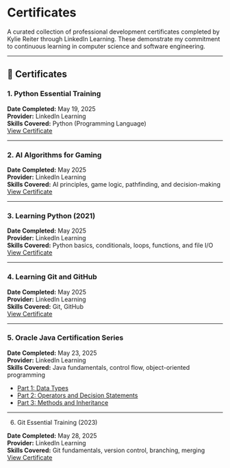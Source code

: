 # Certificates

A curated collection of professional development certificates completed by Kylie Reiter through LinkedIn Learning. These demonstrate my commitment to continuous learning in computer science and software engineering.

---

## 📜 Certificates

### 1. Python Essential Training  
**Date Completed:** May 19, 2025  
**Provider:** LinkedIn Learning  
**Skills Covered:** Python (Programming Language)  
[View Certificate](./Python%20Essential%20Training.png)

---

### 2. AI Algorithms for Gaming  
**Date Completed:** May 2025  
**Provider:** LinkedIn Learning  
**Skills Covered:** AI principles, game logic, pathfinding, and decision-making  
[View Certificate](./AI%20Algorithms%20for%20Gaming.png)

---

### 3. Learning Python (2021)  
**Date Completed:** May 2025  
**Provider:** LinkedIn Learning  
**Skills Covered:** Python basics, conditionals, loops, functions, and file I/O  
[View Certificate](./Learning%20Python%20%282021%29.png)

---

### 4. Learning Git and GitHub  
**Date Completed:** May 2025  
**Provider:** LinkedIn Learning  
**Skills Covered:** Git, GitHub  
[View Certificate](./GitHub%20LinkedIn%20Learning%20Certificate.pdf.png)

---

### 5. Oracle Java Certification Series  
**Date Completed:** May 23, 2025  
**Provider:** LinkedIn Learning  
**Skills Covered:** Java fundamentals, control flow, object-oriented programming  
- [Part 1: Data Types](./Oracle%20Java%20Certification%20Series%201.jpeg)  
- [Part 2: Operators and Decision Statements](./Oracle%20Java%20Certification%20Series%202.jpeg)  
- [Part 3: Methods and Inheritance](./Oracle%20Java%20Certification%20Series%203.jpeg)

---

6. Git Essential Training (2023)

**Date Completed:** May 28, 2025  
**Provider:** LinkedIn Learning  
**Skills Covered:** Git fundamentals, version control, branching, merging  
[View Certificate](https://github.com/Kyliereiter/Certificates/blob/main/git-essential-training-2023.png?raw=true)
